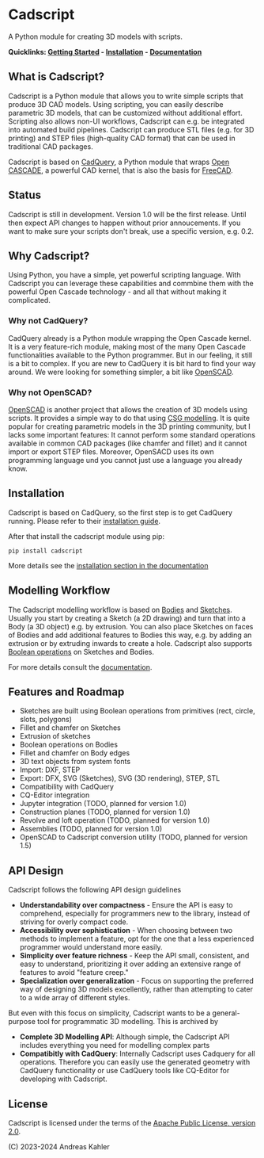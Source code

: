 # Cadscript

A Python module for creating 3D models with scripts.

**Quicklinks: [Getting Started](https://cadscript.readthedocs.io/en/latest/intro_getting_started.html) -  [Installation](https://cadscript.readthedocs.io/en/latest/intro_installation.html) - [Documentation](https://cadscript.readthedocs.io/)**

## What is Cadscript?

Cadscript is a Python module that allows you to write simple scripts that produce 3D CAD models. Using scripting, you can easily describe parametric 3D models, that can be customized without additional effort. Scripting also allows non-UI workflows, Cadscript can e.g. be integrated into automated build pipelines. Cadscript can produce STL files (e.g. for 3D printing) and STEP files (high-quality CAD format) that can be used in traditional CAD packages.

Cadscript is based on [CadQuery](https://github.com/CadQuery/cadquery/), a Python module that wraps [Open CASCADE](https://en.wikipedia.org/wiki/Open_Cascade_Technology), a powerful CAD kernel, that is also the basis for [FreeCAD](https://www.freecad.org/).

## Status

Cadscript is still in development. Version 1.0 will be the first release. Until then expect API changes to happen without prior annoucements. If you want to make sure your scripts don't break, use a specific version, e.g. 0.2.

## Why Cadscript?

Using Python, you have a simple, yet powerful scripting language. With Cadscript you can leverage these capabilities and commbine them with the powerful Open Cascade technology - and all that without making it complicated.

### Why not CadQuery?

CadQuery already is a Python module wrapping the Open Cascade kernel. It is a very feature-rich module, making most of the many Open Cascade functionalities available to the Python programmer. But in our feeling, it still is a bit to complex. If you are new to CadQuery it is bit hard to find your way around. We were looking for something simpler, a bit like [OpenSCAD](http://openscad.org/).

### Why not OpenSCAD?

[OpenSCAD](http://openscad.org/) is another project that allows the creation of 3D models using scripts. It provides a simple way to do that using [CSG modelling](https://de.wikipedia.org/wiki/Constructive_Solid_Geometry). It is quite popular for creating parametric models in the 3D printing community, but I lacks some important features: It cannot perform some standard operations available in common CAD packages (like chamfer and fillet) and it cannot import or export STEP files. Moreover, OpenSACD uses its own programming language und you cannot just use a language you already know.

## Installation

Cadscript is based on CadQuery, so the first step is to get CadQuery running. Please refer to their [installation guide](https://cadquery.readthedocs.io/en/latest/installation.html).

After that install the cadscript module using pip:

```
pip install cadscript
```

More details see the [installation section in the documentation](https://cadscript.readthedocs.io/en/latest/intro_installation.html)

## Modelling Workflow

The Cadscript modelling workflow is based on [Bodies](https://cadscript.readthedocs.io/en/latest/ref_body.html) and [Sketches](https://cadscript.readthedocs.io/en/latest/ref_sketch.html). Usually you start by creating a Sketch (a 2D drawing) and turn that into a Body (a 3D object) e.g. by extrusion. You can also place Sketches on faces of Bodies and add additional features to Bodies this way, e.g. by adding an extrusion or by extruding inwards to create a hole. Cadscript also supports [Boolean operations](https://en.wikipedia.org/wiki/Boolean_operations_on_polygons) on Sketches and Bodies.

For more details consult the [documentation](https://cadscript.readthedocs.io/).

## Features and Roadmap

* Sketches are built using Boolean operations from primitives (rect, circle, slots, polygons)
* Fillet and chamfer on Sketches
* Extrusion of sketches
* Boolean operations on Bodies
* Fillet and chamfer on Body edges
* 3D text objects from system fonts
* Import: DXF, STEP
* Export: DFX, SVG (Sketches), SVG (3D rendering), STEP, STL
* Compatibility with CadQuery
* CQ-Editor integration
* Jupyter integration (TODO, planned for version 1.0)
* Construction planes (TODO, planned for version 1.0)
* Revolve and loft operation (TODO, planned for version 1.0)
* Assemblies (TODO, planned for version 1.0)
* OpenSCAD to Cadscript conversion utility (TODO, planned for version 1.5)

## API Design

Cadscript follows the following API design guidelines

* **Understandability over compactness** - Ensure the API is easy to comprehend, especially for programmers new to the library, instead of striving for overly compact code.
* **Accessibility over sophistication** - When choosing between two methods to implement a feature, opt for the one that a less experienced programmer would understand more easily.
* **Simplicity over feature richness** - Keep the API small, consistent, and easy to understand, prioritizing it over adding an extensive range of features to avoid "feature creep."
* **Specialization over generalization** - Focus on supporting the preferred way of designing 3D models excellently, rather than attempting to cater to a wide array of different styles.

But even with this focus on simplicity, Cadscript wants to be a general-purpose tool for programmatic 3D modelling. This is archived by

* **Complete 3D Modelling API**: Although simple, the Cadscript API includes everything you need for modelling complex parts
* **Compatibitly with CadQuery**: Internally Cadscript uses Cadquery for all operations. Therefore you can easily use the generated geometry with CadQuery functionality or use CadQuery tools like CQ-Editor for developing with Cadscript.

## License

Cadscript is licensed under the terms of the [Apache Public License, version 2.0](http://www.apache.org/licenses/LICENSE-2.0).

(C) 2023-2024 Andreas Kahler


